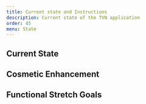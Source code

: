 ```yaml
---
title: Current state and Instructions
description: Current state of the TVN application
order: 45
menu: State
---
```



## Current State 


## Cosmetic Enhancement


## Functional Stretch Goals
